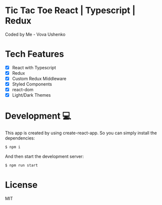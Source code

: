 # Tic Tac Toe React | Typescript | Redux

Coded by Me - Vova Ushenko

# Tech Features

- [x] React with Typescript
- [x] Redux
- [x] Custom Redux Middleware
- [x] Styled Components
- [x] react-dom
- [x] Light/Dark Themes

# Development 💻

This app is created by using create-react-app.
So you can simply install the dependencies:

```bash
$ npm i
```

And then start the development server:

```bash
$ npm run start
```

# License

MIT
